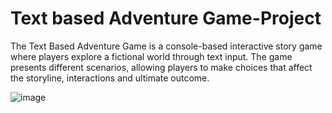 # Text based Adventure Game-Project 
The Text Based Adventure Game is a console-based interactive story game where players explore a fictional world through text input. The game presents different scenarios, allowing players to make choices that affect the storyline, interactions and ultimate outcome.

![image](https://github.com/user-attachments/assets/426879f7-9907-47bd-a299-fe3143aa60d8)
